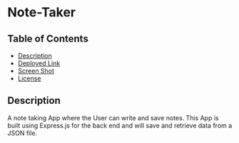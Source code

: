 # Note-Taker
## Table of Contents

* [Description](#description)
* [Deployed Link](#deloyed-link)
* [Screen Shot](#screen-shot)
* [License](#license)




## Description
A note taking App where the User can write and save notes. This App is built using Express.js for the back end and will save and retrieve data from a JSON file.
